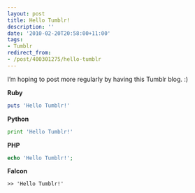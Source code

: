 ```yaml
---
layout: post
title: Hello Tumblr!
description: ''
date: '2010-02-20T20:58:00+11:00'
tags:
- Tumblr
redirect_from:
- /post/400301275/hello-tumblr
---
```

I’m hoping to post more regularly by having this Tumblr blog. :)

**Ruby**

```ruby
puts 'Hello Tumblr!'
```

**Python**

```python
print 'Hello Tumblr!'
```

**PHP**

```php
echo 'Hello Tumblr!';
```

**Falcon**

```falcon
>> 'Hello Tumblr!'
```

